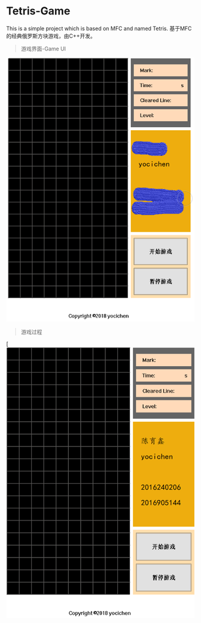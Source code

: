 # Tetris-Game
This is a simple project which is based on MFC and named Tetris.
基于MFC的经典俄罗斯方块游戏，由C++开发。

>游戏界面-Game UI

![游戏界面](https://github.com/yocichenyx/Tetris-Game/blob/master/界面.png)

>游戏过程

[![Watch the video](https://github.com/yocichenyx/Tetris-Game/blob/master/GIF.gif)

